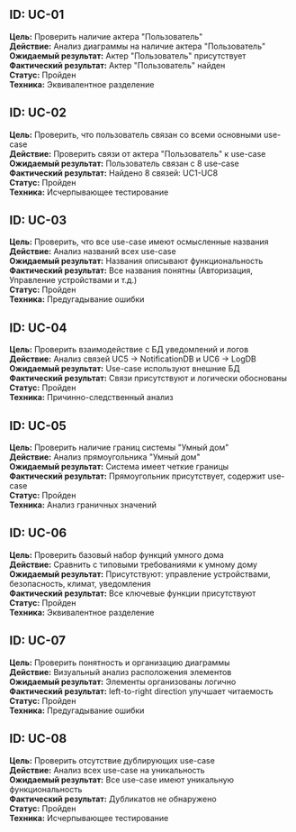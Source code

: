 ## **ID:** UC-01  
**Цель:** Проверить наличие актера "Пользователь"  
**Действие:** Анализ диаграммы на наличие актера "Пользователь"  
**Ожидаемый результат:** Актер "Пользователь" присутствует  
**Фактический результат:** Актер "Пользователь" найден  
**Статус:** Пройден  
**Техника:** Эквивалентное разделение  
  
  
## **ID:** UC-02  
**Цель:** Проверить, что пользователь связан со всеми основными use-case  
**Действие:** Проверить связи от актера "Пользователь" к use-case  
**Ожидаемый результат:** Пользователь связан с 8 use-case  
**Фактический результат:** Найдено 8 связей: UC1-UC8  
**Статус:** Пройден  
**Техника:** Исчерпывающее тестирование  
  
  
## **ID:** UC-03  
**Цель:** Проверить, что все use-case имеют осмысленные названия  
**Действие:** Анализ названий всех use-case  
**Ожидаемый результат:** Названия описывают функциональность  
**Фактический результат:** Все названия понятны (Авторизация, Управление устройствами и т.д.)  
**Статус:** Пройден  
**Техника:** Предугадывание ошибки  
  
  
## **ID:** UC-04  
**Цель:** Проверить взаимодействие с БД уведомлений и логов  
**Действие:** Анализ связей UC5 → NotificationDB и UC6 → LogDB  
**Ожидаемый результат:** Use-case используют внешние БД  
**Фактический результат:** Связи присутствуют и логически обоснованы  
**Статус:** Пройден  
**Техника:** Причинно-следственный анализ  
  
  
## **ID:** UC-05  
**Цель:** Проверить наличие границ системы "Умный дом"  
**Действие:** Анализ прямоугольника "Умный дом"  
**Ожидаемый результат:** Система имеет четкие границы  
**Фактический результат:** Прямоугольник присутствует, содержит use-case  
**Статус:** Пройден  
**Техника:** Анализ граничных значений  
  
  
## **ID:** UC-06  
**Цель:** Проверить базовый набор функций умного дома  
**Действие:** Сравнить с типовыми требованиями к умному дому  
**Ожидаемый результат:** Присутствуют: управление устройствами, безопасность, климат, уведомления  
**Фактический результат:** Все ключевые функции присутствуют  
**Статус:** Пройден  
**Техника:** Эквивалентное разделение  
  
  
## **ID:** UC-07  
**Цель:** Проверить понятность и организацию диаграммы  
**Действие:** Визуальный анализ расположения элементов  
**Ожидаемый результат:** Элементы организованы логично  
**Фактический результат:** left-to-right direction улучшает читаемость  
**Статус:** Пройден  
**Техника:** Предугадывание ошибки  
  
  
## **ID:** UC-08  
**Цель:** Проверить отсутствие дублирующих use-case  
**Действие:** Анализ всех use-case на уникальность  
**Ожидаемый результат:** Все use-case имеют уникальную функциональность  
**Фактический результат:** Дубликатов не обнаружено  
**Статус:** Пройден  
**Техника:** Исчерпывающее тестирование  
